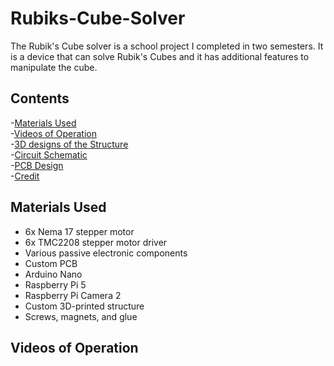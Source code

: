 # Rubiks-Cube-Solver
The Rubik's Cube solver is a school project I completed in two semesters. It is a device that can solve Rubik's Cubes and it has additional features to manipulate the cube.

## Contents

-[Materials Used](#materials-used)<br/>
-[Videos of Operation](#videos-of-operation)<br/>
-[3D designs of the Structure](#3d-designs-of-the-structure)<br/>
-[Circuit Schematic](#circuit-schematic)<br/>
-[PCB Design](#pcb-design)<br/>
-[Credit](#credit)<br/>

## Materials Used

- 6x Nema 17 stepper motor
- 6x TMC2208 stepper motor driver
- Various passive electronic components
- Custom PCB
- Arduino Nano
- Raspberry Pi 5
- Raspberry Pi Camera 2
- Custom 3D-printed structure
- Screws, magnets, and glue

## Videos of Operation

